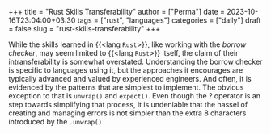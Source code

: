 +++
title = "Rust Skills Transferability"
author = ["Perma"]
date = 2023-10-16T23:04:00+03:30
tags = ["rust", "languages"]
categories = ["daily"]
draft = false
slug = "rust-skills-transferability"
+++

While the skills learned in {{<lang `Rust`>}}, like working with the _borrow checker_, may seem limited to {{<lang `Rust`>}} itself, the claim of their intransferability is somewhat overstated. Understanding the borrow checker is specific to languages using it, but the approaches it encourages are typically advanced and valued by experienced engineers.
And often, it is evidenced by the patterns that are simplest to implement.
The obvious exception to that is `unwrap()` and `expect()`. Even though the ? operator is an step towards simplifying that process, it is undeniable that the hassel of creating and managing errors is not simpler than the extra 8 characters introduced by the `.unwrap()`
